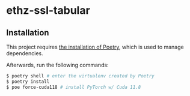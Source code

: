 # ethz-ssl-tabular

## Installation

This project requires [the installation of Poetry](https://python-poetry.org/docs/#installation), which is used to manage dependencies.

Afterwards, run the following commands:
```bash
$ poetry shell # enter the virtualenv created by Poetry
$ poetry install
$ poe force-cuda118 # install PyTorch w/ Cuda 11.8
```
